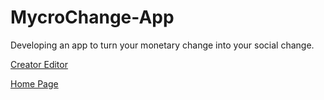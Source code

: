 # MycroChange-App
Developing an app to turn your monetary change into your social change.


[Creator Editor](https://creator.ionic.io/app/designer/b6aa2b3ddffd)

[Home Page](www.mycrochange.org)
